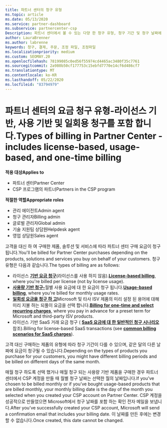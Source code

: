```yaml
---
title: 파트너 센터의 청구 유형
ms.topic: article
ms.date: 05/13/2020
ms.service: partner-dashboard
ms.subservice: partnercenter-csp
Description: 파트너 센터에서 볼 수 있는 다양 한 청구 유형, 청구 기간 및 청구 날짜에 대해 알아봅니다.
author: LauraBrenner
ms.author: labrenne
keywords: 청구, 결제, 주문, 조정 파일, 조정파일
ms.localizationpriority: medium
ms.custom: SEOMAY.20
ms.openlocfilehash: 78199085c0ed56f55974cd4465ac3480f35c7761
ms.sourcegitcommit: 2a980b50cf177753c15ebfd7770e14cf6d486cf7
ms.translationtype: MT
ms.contentlocale: ko-KR
ms.lasthandoff: 05/22/2020
ms.locfileid: "83794979"
---
```

# <a name="types-of-billing-in-partner-center---includes-license-based-usage-based-and-one-time-billing"></a><span data-ttu-id="04679-104">파트너 센터의 요금 청구 유형-라이선스 기반, 사용 기반 및 일회용 청구를 포함 합니다.</span><span class="sxs-lookup"><span data-stu-id="04679-104">Types of billing in Partner Center - includes license-based, usage-based, and one-time billing</span></span>

<span data-ttu-id="04679-105">**적용 대상**</span><span class="sxs-lookup"><span data-stu-id="04679-105">**Applies to**</span></span>

- <span data-ttu-id="04679-106">파트너 센터</span><span class="sxs-lookup"><span data-stu-id="04679-106">Partner Center</span></span>
- <span data-ttu-id="04679-107">CSP 프로그램의 파트너</span><span class="sxs-lookup"><span data-stu-id="04679-107">Partners in the CSP program</span></span>

<span data-ttu-id="04679-108">**적절한 역할**</span><span class="sxs-lookup"><span data-stu-id="04679-108">**Appropriate roles**</span></span>

- <span data-ttu-id="04679-109">관리 에이전트</span><span class="sxs-lookup"><span data-stu-id="04679-109">Admin agent</span></span>
- <span data-ttu-id="04679-110">청구 관리자</span><span class="sxs-lookup"><span data-stu-id="04679-110">Billing admin</span></span>
- <span data-ttu-id="04679-111">글로벌 관리자</span><span class="sxs-lookup"><span data-stu-id="04679-111">Global admin</span></span>
- <span data-ttu-id="04679-112">기술 지원팀 상담원</span><span class="sxs-lookup"><span data-stu-id="04679-112">Helpdesk agent</span></span>
- <span data-ttu-id="04679-113">영업 상담원</span><span class="sxs-lookup"><span data-stu-id="04679-113">Sales agent</span></span>

<span data-ttu-id="04679-114">고객을 대신 하 여 구매한 제품, 솔루션 및 서비스에 따라 파트너 센터 구매 요금이 청구 됩니다.</span><span class="sxs-lookup"><span data-stu-id="04679-114">You'll be billed for Partner Center purchases depending on the products, solutions and services you buy on behalf of your customers.</span></span> <span data-ttu-id="04679-115">청구 유형은 다음과 같습니다.</span><span class="sxs-lookup"><span data-stu-id="04679-115">The types of billing are as follows:</span></span>

- <span data-ttu-id="04679-116">라이선스 [**기반 요금 청구**](license-based-billing.md)(라이선스를 사용 하지 않음).</span><span class="sxs-lookup"><span data-stu-id="04679-116">[**License-based billing**](license-based-billing.md), where you're billed per license (not by license usage).</span></span>
- <span data-ttu-id="04679-117">[**사용량 기반 청구-**](usage-based-billing.md)월별 사용 요금에 대 한 요금이 청구 됩니다.</span><span class="sxs-lookup"><span data-stu-id="04679-117">[**Usage-based billing**](usage-based-billing.md), where you're billed for monthly usage rates.</span></span>
- <span data-ttu-id="04679-118">[**일회성 요금을 청구 하 고**](one-time-and-recurring-billing.md)Microsoft 및 타사 ISV 제품의 미리 설정 된 용어에 대해 미리 지불 하는 되풀이 요금을 선택 합니다.</span><span class="sxs-lookup"><span data-stu-id="04679-118">[**Billing for one-time and select recurring charges**](one-time-and-recurring-billing.md), where you pay in advance for a preset term for Microsoft and third-party ISV products.</span></span>
- <span data-ttu-id="04679-119">라이선스 기반 SaaS 거래 요금 청구 ( [**SaaS 요금에 대 한 일반적인 청구 시나리오**](common-billing-scenarios-saas.md)참조).</span><span class="sxs-lookup"><span data-stu-id="04679-119">Billing for license-based SaaS transactions (see [**common billing scenarios for SaaS charges**](common-billing-scenarios-saas.md)).</span></span>

<span data-ttu-id="04679-120">고객 대신 구매하는 제품의 유형에 따라 청구 기간이 다를 수 있으며, 같은 달의 다른 날짜에 요금이 청구될 수 있습니다.</span><span class="sxs-lookup"><span data-stu-id="04679-120">Depending on the types of products you purchase for your customers, you might have different billing periods and be billed on different days of the same month.</span></span>

<span data-ttu-id="04679-121">매월 청구 하도록 선택 했거나 매월 청구 되는 사용량 기반 제품을 구매한 경우 파트너 센터에서 CSP 계정을 만들 때 월별 청구 날짜는 선택한 월의 날짜입니다.</span><span class="sxs-lookup"><span data-stu-id="04679-121">If you’ve chosen to be billed monthly or if you’ve bought usage-based products that are billed monthly, your monthly billing date is the day of the month you selected when you created your CSP account on Partner Center.</span></span> <span data-ttu-id="04679-122">CSP 계정을 성공적으로 만들었으면 Microsoft에서 청구 날짜를 포함 하는 확인 전자 메일을 보냅니다.</span><span class="sxs-lookup"><span data-stu-id="04679-122">After you’ve successfully created your CSP account, Microsoft will send a confirmation email that includes your billing date.</span></span> <span data-ttu-id="04679-123">이 날짜를 만든 후에는 변경할 수 없습니다.</span><span class="sxs-lookup"><span data-stu-id="04679-123">Once created, this date cannot be changed.</span></span>
